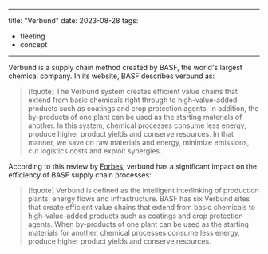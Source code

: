 
---
title:  "Verbund"
date: 2023-08-28
tags: 
- fleeting 
- concept
---

Verbund is a supply chain method created by BASF, the world's largest chemical company. In its website, BASF describes verbund as:

>[!quote]
> The Verbund system creates efficient value chains that extend from basic chemicals right through to high-value-added products such as coatings and crop protection agents. In addition, the by-products of one plant can be used as the starting materials of another. In this system, chemical processes consume less energy, produce higher product yields and conserve resources. In that manner, we save on raw materials and energy, minimize emissions, cut logistics costs and exploit synergies.


According to this review by [Forbes](https://www.forbes.com/sites/stevebanker/2018/09/18/one-of-the-worlds-most-innovative-supply-chains/?sh=f1007a95faed), verbund has a significant impact on the efficiency of BASF supply chain processes:

> [!quote] 
> Verbund is defined as the intelligent interlinking of production plants, energy flows and infrastructure. BASF has six Verbund sites that create efficient value chains that extend from basic chemicals to high-value-added products such as coatings and crop protection agents. When by-products of one plant can be used as the starting materials for another, chemical processes consume less energy, produce higher product yields and conserve resources.

